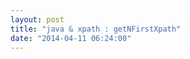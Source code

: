 ```yaml
---
layout: post
title: "java & xpath : getNFirstXpath"
date: "2014-04-11 06:24:00"
---
```

<script src="http://pastebin.com/embed_js.php?i=UgrUhKtT"></script>

<script src="http://pastebin.com/embed_js.php?i=yySw5sRE"></script>
